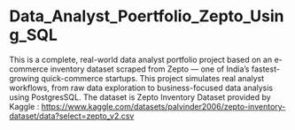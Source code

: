 # Data_Analyst_Poertfolio_Zepto_Using_SQL
This is a complete, real-world data analyst portfolio project based on an e-commerce inventory dataset scraped from Zepto — one of India’s fastest-growing quick-commerce startups. This project simulates real analyst workflows, from raw data exploration to business-focused data analysis using PostgresSQL.
The dataset is Zepto Inventory Dataset provided by Kaggle : https://www.kaggle.com/datasets/palvinder2006/zepto-inventory-dataset/data?select=zepto_v2.csv
